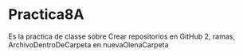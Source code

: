 # Practica8A
Es la practica de classe sobre Crear repositorios en GitHub 2, ramas, ArchivoDentroDeCarpeta en nuevaOlenaCarpeta